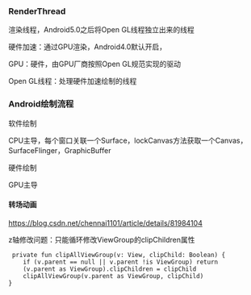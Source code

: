 ### RenderThread
渲染线程，Android5.0之后将Open GL线程独立出来的线程

硬件加速：通过GPU渲染，Android4.0默认开启，

GPU：硬件，由GPU厂商按照Open GL规范实现的驱动

Open GL线程：处理硬件加速绘制的线程

### Android绘制流程
软件绘制

CPU主导，每个窗口关联一个Surface，lockCanvas方法获取一个Canvas，SurfaceFlinger，GraphicBuffer

硬件绘制

GPU主导

#### 转场动画
https://blog.csdn.net/chennai1101/article/details/81984104

z轴修改问题：只能循环修改ViewGroup的clipChildren属性
```
 private fun clipAllViewGroup(v: View, clipChild: Boolean) {
    if (v.parent == null || v.parent !is ViewGroup) return
    (v.parent as ViewGroup).clipChildren = clipChild
    clipAllViewGroup(v.parent as ViewGroup, clipChild)
}
```